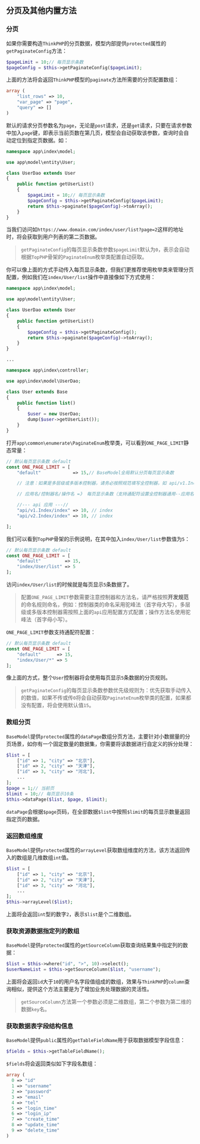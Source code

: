 ## 分页及其他内置方法

### 分页

如果你需要构造`ThinkPHP`的分页数据，模型内部提供`protected`属性的`getPaginateConfig`方法：

```php
$pageLimit = 10;// 每页显示条数
$pageConfig = $this->getPaginateConfig($pageLimit);
```

上面的方法将会返回`ThinkPHP`模型的`paginate`方法所需要的分页配置数组：

```php
array (
    "list_rows" => 10,
    "var_page" => "page",
    "query" => []
)
```

默认的请求分页参数名为`page`，无论是`post`请求，还是`get`请求，只要在请求参数中加入`page`键，即表示当前页数在第几页，模型会自动获取该参数，查询时会自动定位到指定页数据。如：

```php
namespace app\index\model;

use app\model\entity\User;

class UserDao extends User
{
    public function getUserList()
    {
        $pageLimit = 10;// 每页显示条数
        $pageConfig = $this->getPaginateConfig($pageLimit);
        return $this->paginate($pageConfig)->toArray();
    }
}
```

当我们访问如`https://www.domain.com/index/user/list?page=2`这样的地址时，将会获取到用户列表的第二页数据。

> `getPaginateConfig`的每页显示条数参数`$pageLimit`默认为`0`，表示会自动根据`TopPHP`骨架的`PaginateEnum`枚举类配置自动获取。

你可以像上面的方式手动传入每页显示条数，但我们更推荐使用枚举类来管理分页配置，例如我们在`index/User/list`操作中直接像如下方式使用：

```php
namespace app\index\model;

use app\model\entity\User;

class UserDao extends User
{
    public function getUserList()
    {
        $pageConfig = $this->getPaginateConfig();
        return $this->paginate($pageConfig)->toArray();
    }
}

...

namespace app\index\controller;

use app\index\model\UserDao;

class User extends Base
{
    public function list()
    {
        $user = new UserDao;
        dump($user->getUserList());
    }
}
```

打开`app\common\enumerate\PaginateEnum`枚举类，可以看到`ONE_PAGE_LIMIT`静态常量：

```php
// 默认每页显示条数 default
const ONE_PAGE_LIMIT = [
    "default"            => 15,// BaseModel全局默认分页每页显示条数

    // 注意：如果是多层级或多版本控制器，请务必按照规范填写全控制器，如 api/v1.Index/index 或 index/layered.Index/index，否则将不生效，会自动使用默认的

    // 应用名/控制器名/操作名 =》 每页显示条数（支持通配符设置全控制器通用--应用名/控制器名/*）

    //--- api 应用 ---//
    "api/v1.Index/index" => 10, // index
    "api/v2.Index/index" => 10, // index

];
```

我们可以看到`TopPHP`骨架的示例说明，在其中加入`index/User/list`参数值为`5`：

```php
// 默认每页显示条数 default
const ONE_PAGE_LIMIT = [
    "default"         => 15,
    "index/User/list" => 5 
];
```

访问`index/User/list`的时候就是每页显示`5`条数据了。

> 配置`ONE_PAGE_LIMIT`参数需要注意控制器和方法名，请严格按照**开发规范**的命名规则命名，例如：控制器类的命名采用驼峰法（首字母大写），多层级或多版本控制器需按照上面的`api`应用配置方式配置；操作方法名使用驼峰法（首字母小写）。

`ONE_PAGE_LIMIT`参数支持通配符配置：

```php
// 默认每页显示条数 default
const ONE_PAGE_LIMIT = [
    "default"      => 15,
    "index/User/*" => 5 
];
```

像上面的方式，整个`User`控制器将会使用每页显示`5`条数据的分页规则。

> `getPaginateConfig`的每页显示条数参数优先级规则为：优先获取手动传入的数值，如果不传或传`0`将会自动获取`PaginateEnum`枚举类的配置，如果都没有配置，将会使用默认值`15`。

### 数组分页

`BaseModel`提供`protected`属性的`dataPage`数组分页方法，主要针对小数据量的分页场景，如你有一个固定数量的数据集，你需要将该数据进行自定义的拆分处理：

```php
$list = [
    ["id" => 1, "city" => "北京"],
    ["id" => 2, "city" => "天津"],
    ["id" => 3, "city" => "河北"],
    ...
];
$page = 1;// 当前页
$limit = 10;// 每页显示10条
$this->dataPage($list, $page, $limit);
```

`dataPage`会根据`$page`页码，在全部数据`$list`中按照`$limit`的每页显示数量返回指定页的数据。

### 返回数组维度

`BaseModel`提供`protected`属性的`arrayLevel`获取数组维度的方法，该方法返回传入的数组是几维数组`int`值。

```php
$list = [
    ["id" => 1, "city" => "北京"],
    ["id" => 2, "city" => "天津"],
    ["id" => 3, "city" => "河北"],
    ...
];
$this->arrayLevel($list);
```

上面将会返回`int`型的数字`2`，表示`$list`是个二维数组。

### 获取资源数据指定列的数组

`BaseModel`提供`protected`属性的`getSourceColumn`获取查询结果集中指定列的数据：

```php
$list = $this->where("id", ">", 10)->select();
$userNameList = $this->getSourceColumn($list, "username");
```

上面将会返回`id`大于`10`的用户名字段值组成的数组，效果与`ThinkPHP`的`column`查询相似，提供这个方法主要是为了增加业务处理数据的灵活性。

> `getSourceColumn`方法第一个参数必须是二维数组，第二个参数为第二维的数据`key`名。

### 获取数据表字段结构信息

`BaseModel`提供`public`属性的`getTableFieldName`用于获取数据模型字段信息：

```php
$fields = $this->getTableFieldName();
```

`$fields`将会返回类似如下字段名数组：

```php
array (
  0 => "id"
  1 => "username"
  2 => "password"
  3 => "email"
  4 => "tel"
  5 => "login_time"
  6 => "login_ip"
  7 => "create_time"
  8 => "update_time"
  9 => "delete_time"
)
```